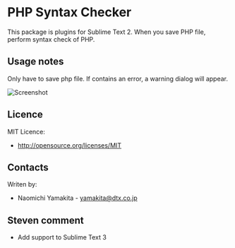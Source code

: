 PHP Syntax Checker
==================
This package is plugins for Sublime Text 2.
When you save PHP file, perform syntax check of PHP.

Usage notes
-----------
Only have to save php file.
If contains an error, a warning dialog will appear.

![Screenshot](https://raw.github.com/naomichi-y/php_syntax_checker/master/images/screenshot.png)

Licence
-------
MIT Licence:
 * http://opensource.org/licenses/MIT

Contacts
--------
Writen by:
 * Naomichi Yamakita - yamakita@dtx.co.jp


Steven comment
--------------

 * Add support to Sublime Text 3
